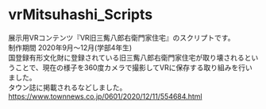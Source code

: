 # vrMitsuhashi_Scripts
展示用VRコンテンツ『VR旧三觜八郎右衛門家住宅』のスクリプトです。  
制作期間 2020年9月～12月(学部4年生)  
国登録有形文化財に登録されている旧三觜八郎右衛門家住宅が取り壊されるということで、現在の様子を360度カメラで撮影してVRに保存する取り組みを行いました。  
タウン誌に掲載されるなどしました。https://www.townnews.co.jp/0601/2020/12/11/554684.html  
